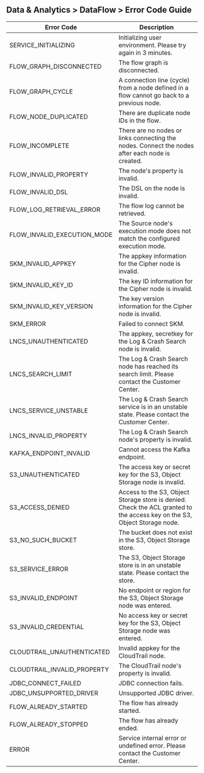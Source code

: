 ## Data & Analytics > DataFlow > Error Code Guide

| Error Code              | Description                                                                                                               |
|-------------------------|---------------------------------------------------------------------------------------------------------------------------|
| SERVICE_INITIALIZING    | Initializing user environment. Please try again in 3 minutes.                                                             |  
| FLOW_GRAPH_DISCONNECTED | The flow graph is disconnected.                                                                                           |  
| FLOW_GRAPH_CYCLE        | A connection line (cycle) from a node defined in a flow cannot go back to a previous node.                                |
| FLOW_NODE_DUPLICATED    | There are duplicate node IDs in the flow.                                                                                 |
| FLOW_INCOMPLETE         | There are no nodes or links connecting the nodes. Connect the nodes after each node is created.                           |
| FLOW_INVALID_PROPERTY   | The node's property is invalid.                                                                                           | 
| FLOW_INVALID_DSL        | The DSL on the node is invalid.                                                                                           |
| FLOW_LOG_RETRIEVAL_ERROR    | The flow log cannot be retrieved.                                                               |
| FLOW_INVALID_EXECUTION_MODE | The Source node's execution mode does not match the configured execution mode.                                            |
| SKM_INVALID_APPKEY      | The appkey information for the Cipher node is invalid.                                                                    |
| SKM_INVALID_KEY_ID      | The key ID information for the Cipher node is invalid.                                                                    |
| SKM_INVALID_KEY_VERSION | The key version information for the Cipher node is invalid.                                                               |
| SKM_ERROR                  | Failed to connect SKM.                                                                          |
| LNCS_UNAUTHENTICATED    | The appkey, secretkey for the Log & Crash Search node is invalid.                                                         |
| LNCS_SEARCH_LIMIT       | The Log & Crash Search node has reached its search limit. Please contact the Customer Center.                             |
| LNCS_SERVICE_UNSTABLE   | The Log & Crash Search service is in an unstable state. Please contact the Customer Center.                               |
| LNCS_INVALID_PROPERTY   | The Log & Crash Search node's property is invalid.                                                                        |
| KAFKA_ENDPOINT_INVALID  | Cannot access the Kafka endpoint.                                                                                         |
| S3_UNAUTHENTICATED      | The access key or secret key for the S3, Object Storage node is invalid.                                                  |
| S3_ACCESS_DENIED        | Access to the S3, Object Storage store is denied. Check the ACL granted to the access key on the S3, Object Storage node. |
| S3_NO_SUCH_BUCKET       | The bucket does not exist in the S3, Object Storage store.                                                                |
| S3_SERVICE_ERROR        | The S3, Object Storage store is in an unstable state. Please contact the store.                                           |
| S3_INVALID_ENDPOINT        | No endpoint or region for the S3, Object Storage node was entered.                                          |
| S3_INVALID_CREDENTIAL      | No access key or secret key for the S3, Object Storage node was entered.                            |
| CLOUDTRAIL_UNAUTHENTICATED | Invalid appkey for the CloudTrail node.                                                        |
| CLOUDTRAIL_INVALID_PROPERTY | The CloudTrail node's property is invalid.                                                      |
| JDBC_CONNECT_FAILED     | JDBC connection fails.                                                                                                    |
| JDBC_UNSUPPORTED_DRIVER | Unsupported JDBC driver.                                                                                                  |
| FLOW_ALREADY_STARTED       | The flow has already started.                                                                      |
| FLOW_ALREADY_STOPPED       | The flow has already ended.                                                      |
| ERROR                   | Service internal error or undefined error. Please contact the Customer Center.                                            |
